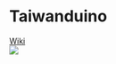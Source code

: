 # Taiwanduino  
[Wiki](https://github.com/will127534/Taiwanduino/wiki)  
![](https://farm8.staticflickr.com/7262/26611455670_e7bc85ddb6_z_d.jpg)  

